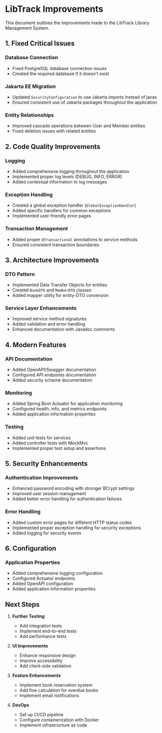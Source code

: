 # LibTrack Improvements

This document outlines the improvements made to the LibTrack Library Management System.

## 1. Fixed Critical Issues

### Database Connection
- Fixed PostgreSQL database connection issues
- Created the required database if it doesn't exist

### Jakarta EE Migration
- Updated `SecurityConfiguration` to use Jakarta imports instead of javax
- Ensured consistent use of Jakarta packages throughout the application

### Entity Relationships
- Improved cascade operations between User and Member entities
- Fixed deletion issues with related entities

## 2. Code Quality Improvements

### Logging
- Added comprehensive logging throughout the application
- Implemented proper log levels (DEBUG, INFO, ERROR)
- Added contextual information to log messages

### Exception Handling
- Created a global exception handler (`GlobalExceptionHandler`)
- Added specific handlers for common exceptions
- Implemented user-friendly error pages

### Transaction Management
- Added proper `@Transactional` annotations to service methods
- Ensured consistent transaction boundaries

## 3. Architecture Improvements

### DTO Pattern
- Implemented Data Transfer Objects for entities
- Created `BookDTO` and `MemberDTO` classes
- Added mapper utility for entity-DTO conversion

### Service Layer Enhancements
- Improved service method signatures
- Added validation and error handling
- Enhanced documentation with Javadoc comments

## 4. Modern Features

### API Documentation
- Added OpenAPI/Swagger documentation
- Configured API endpoints documentation
- Added security scheme documentation

### Monitoring
- Added Spring Boot Actuator for application monitoring
- Configured health, info, and metrics endpoints
- Added application information properties

### Testing
- Added unit tests for services
- Added controller tests with MockMvc
- Implemented proper test setup and assertions

## 5. Security Enhancements

### Authentication Improvements
- Enhanced password encoding with stronger BCrypt settings
- Improved user session management
- Added better error handling for authentication failures

### Error Handling
- Added custom error pages for different HTTP status codes
- Implemented proper exception handling for security exceptions
- Added logging for security events

## 6. Configuration

### Application Properties
- Added comprehensive logging configuration
- Configured Actuator endpoints
- Added OpenAPI configuration
- Added application information properties

## Next Steps

1. **Further Testing**
   - Add integration tests
   - Implement end-to-end tests
   - Add performance tests

2. **UI Improvements**
   - Enhance responsive design
   - Improve accessibility
   - Add client-side validation

3. **Feature Enhancements**
   - Implement book reservation system
   - Add fine calculation for overdue books
   - Implement email notifications

4. **DevOps**
   - Set up CI/CD pipeline
   - Configure containerization with Docker
   - Implement infrastructure as code
